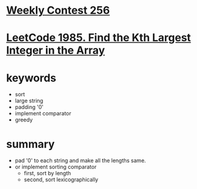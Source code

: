# [Weekly Contest 256](https://leetcode.com/contest/weekly-contest-256)


# [LeetCode 1985. Find the Kth Largest Integer in the Array](https://leetcode.com/problems/find-the-kth-largest-integer-in-the-array/)


# keywords
- sort
- large string
- padding '0'
- implement comparator
- greedy


# summary
- pad '0' to each string and make all the lengths same.
- or implement sorting comparator
  - first, sort by length
  - second, sort lexicographically
